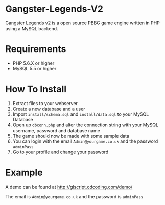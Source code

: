 # Gangster-Legends-V2

Gangster Legends v2 is a open source PBBG game engine written in PHP using a MySQL backend.

# Requirements

- PHP 5.6.X or higher
- MySQL 5.5 or higher

# How To Install

1. Extract files to your webserver
2. Create a new database and a user
3. Import `install/schema.sql` and `install/data.sql` to your MySQL Database
4. Open up `dbconn.php` and alter the connection string with your MySQL username, password and database name
5. The game should now be made with some sample data
6. You can login with the email `Admin@yourgame.co.uk` and the password `adminPass`
7. Go to your profile and change your password

# Example

A demo can be found at http://glscript.cdcoding.com/demo/

The email is `Admin@yourgame.co.uk` and the password is `adminPass` 
